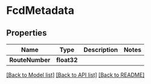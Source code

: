 # FcdMetadata

## Properties

Name | Type | Description | Notes
------------ | ------------- | ------------- | -------------
**RouteNumber** | **float32** |  | 

[[Back to Model list]](../README.md#documentation-for-models) [[Back to API list]](../README.md#documentation-for-api-endpoints) [[Back to README]](../README.md)


